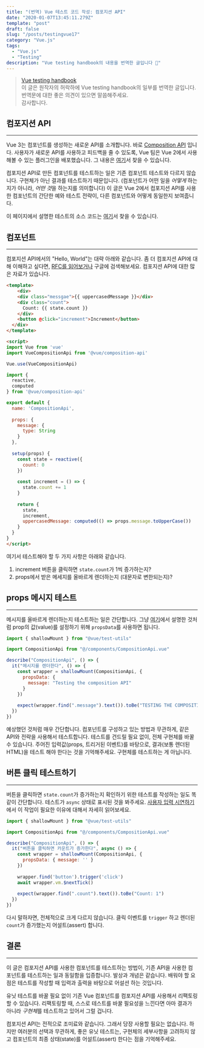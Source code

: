 ```yaml
---
title: "(번역) Vue 테스트 코드 작성: 컴포지션 API"
date: "2020-01-07T13:45:11.279Z"
template: "post"
draft: false
slug: "/posts/testingvue17"
category: "Vue.js"
tags:
  - "Vue.js"
  - "Testing"
description: "Vue testing handbook의 내용을 번역한 글입니다 📖"
---
```


> [Vue testing handbook](https://lmiller1990.github.io/vue-testing-handbook/computed-properties.html#testing-computed-properties) <br>
> 이 글은 원작자의 허락하에 Vue testing handbook의 일부를 번역한 글입니다. <br>
> 번역문에 대한 좋은 의견이 있으면 말씀해주세요. <br>
> 감사합니다.



## 컴포지션 API

---

Vue 3는 컴포넌트를 생성하는 새로운 API를 소개합니다. 바로 [Composition API](https://vue-composition-api-rfc.netlify.com/#basic-example) 입니다. 사용자가 새로운 API를 사용하고  피드백을 줄 수 있도록, Vue 팀은 Vue 2에서 사용해볼 수 있는 플러그인을 배포했습니다. 그 내용은 [여기](https://github.com/vuejs/composition-api)서 찾을 수 있습니다.

컴포지션 API로 만든 컴포넌트를 테스트하는 일은 기존 컴포넌트 테스트와 다르지 않습니다. 구현체가 아닌 결과를 테스트하기 때문입니다. (컴포넌트가 어떤 일을 *어떻게* 하는지가 아니라, *어떤 것*을 하는지를 의미합니다) 이 글은 Vue 2에서 컴포지션 API를 사용한 컴포넌트의 간단한 예와 테스트 전략이, 다른 컴포넌트와 어떻게 동일한지 보여줍니다.

이 페이지에서 설명한 테스트의 소스 코드는 [여기](https://github.com/lmiller1990/vue-testing-handbook/tree/master/demo-app/tests/unit/CompositionApi.spec.js)서 찾을 수 있습니다.



## 컴포넌트

---

컴포지션 API에서의 "Hello, World"는 대략 아래와 같습니다. 좀 더 컴포지션 API에 대해 이해하고 싶다면, [RFC를 읽어보거나](https://vue-composition-api-rfc.netlify.com/) 구글에 검색해보세요. 컴포지션 API에 대한 많은 자료가 있습니다.

``` html
<template>
	<div>
    <div class="messgae">{{ uppercasedMessage }}</div>
    <div class="count">
      Count: {{ state.count }}
    </div>
    <button @click="increment">Increment</button>
  </div>
</template>

<script>
import Vue from 'vue'
import VueCompositionApi from '@vue/composition-api'

Vue.use(VueCompositionApi)

import {
  reactive,
  computed
} from '@vue/composition-api'

export default {
  name: 'CompositionApi',
  
  props: {
    message: {
      type: String
    }
  },
  
  setup(props) {
    const state = reactive({
      count: 0
    })
    
    const increment = () => {
      state.count += 1
    }
    
    return {
      state,
      increment,
      uppercasedMessage: computed(() => props.message.toUpperCase())
    }
  }
}
</script>
```

여기서 테스트해야 할 두 가지 사항은 아래와 같습니다.

1. increment 버튼을 클릭하면 `state.count`가 1씩 증가하는지?
2. props에서 받은 메세지를 올바르게 렌더하는지 (대문자로 변한되는지)?



## props 메시지 테스트

---

메시지를 올바르게 렌더하는지 테스트하는 일은 간단합니다. 그냥 [여기](https://lmiller1990.github.io/vue-testing-handbook/components-with-props.html)에서 설명한 것처럼 prop의 값(value)를 설정하기 위해 `propsData`를 사용하면 됩니다.

``` js
import { shallowMount } from "@vue/test-utils"

import CompositionApi from "@/components/CompositionApi.vue"

describe("CompositionApi", () => {
  it("메시지를 렌더한다", () => {
    const wrapper = shallowMount(CompositionApi, {
      propsData: {
        message: "Testing the composition API"
      }
    })
    
    expect(wrapper.find(".message").text()).toBe("TESTING THE COMPOSITION API")
  })
})
```

예상했던 것처럼 매우 간단합니다. 컴포넌트를 구성하고 있는 방법과 무관하게, 같은 API와 전략을 사용해서 테스트합니다. 테스트를 건드릴 필요 없이, 전체 구현체를 바꿀 수 있습니다. 주어진 입력값(props, 트리거된 이벤트)를 바탕으로, 결과(보통 렌더된 HTML)을 테스트 해야 한다는 것을 기억해주세요. 구현체를 테스트하는 게 아닙니다.



## 버튼 클릭 테스트하기

---

버튼을 클릭하면 `state.count`가 증가하는지 확인하기 위한 테스트를 작성하는 일도 똑같이 간단합니다. 테스트가 `async` 상태로 표시된 것을 봐주세요. [사용자 입력 시연하기](https://lmiller1990.github.io/vue-testing-handbook/simulating-user-input.html#writing-the-test)에서 이 작업이 필요한 이유에 대해서 자세히 읽어보세요.

```js
import { shallowMount } from "@vue/test-utils"

import CompositionApi from "@/components/CompositionApi.vue"

describe("CompositionApi", () => {
  it("버튼을 클릭하면 카운트가 증가한다", async () => {
    const wrapper = shallowMount(CompositionApi, {
      propsData: { message: '' }
    })
    
    wrapper.find('button').trigger('click')
    await wrapper.vm.$nextTick()
    
    expect(wrapper.find(".count").text()).toBe("Count: 1")
  })
})
```

다시 말하자면, 전체적으로 크게 다르지 않습니다. 클릭 이벤트를  `trigger` 하고 렌더된 `count`가 증가했는지 어설트(assert) 합니다.



## 결론

---

이 글은 컴포지션 API를 사용한 컴포넌트를 테스트하는 방법이, 기존 API을 사용한 컴포넌트를 테스트하는 일과 동일함을 입증합니다. 발상과 개념은 같습니다. 배워야 할 요점은 테스트를 작성할 때 입력과 출력을 바탕으로 어설션 하는 것입니다.

유닛 테스트를 바꿀 필요 없이 기존 Vue 컴포넌트를 컴포지션 API를 사용해서 리팩토링 할 수 있습니다. 리팩토링할 때, 스스로 테스트를 바꿀 필요성을 느낀다면 아마 결과가 아니라 *구현체*를 테스트하고 있어서 그럴 겁니다.

컴포지션 API는 전적으로 조미료와 같습니다. 그래서 당장 사용할 필요는 없습니다. 하지만 여러분의 선택과 무관하게, 좋은 유닛 테스트는, 구현체의 세부사항을 고려하지 않고 컴포넌트의 최종 상태(state)를 어설트(assert) 한다는 점을 기억해주세요.